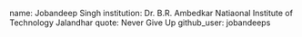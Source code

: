 name: Jobandeep Singh
institution: Dr. B.R. Ambedkar Natiaonal Institute of Technology Jalandhar
quote: Never Give Up
github_user: jobandeeps

